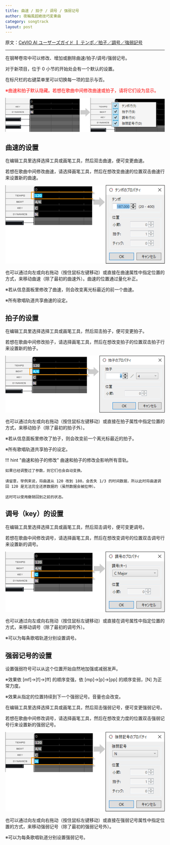 ```yaml
---
title: 曲速 / 拍子 / 调号 / 强弱记号
author: 夜輪風超絶技巧変奏曲
category: songtrack
layout: post
---
```

原文：[CeVIO AI ユーザーズガイド ┃ テンポ／拍子／調号／強弱記号](https://cevio.jp/guide/cevio_ai/songtrack/songtrack/)

---

在钢琴卷帘中可以修改、增加或删除曲速/拍子/调号/强弱记号。

对于新项目，位于 0 小节的开始处会有一个默认的设置。

在标尺栏的右键菜单里可以切换每一项的显示与否。

<span style="color: red">※曲速和拍子默认隐藏。若想在歌曲中间修改曲速或拍子，请将它们设为显示。</span>

![setting](images/songtrack_copy_1.png)

## 曲速的设置

在编辑工具里选择选择工具或画笔工具，然后双击曲速，便可变更曲速。

若想在歌曲中间修改曲速，请选择画笔工具，然后在想改变曲速的位置双击曲速行来设置新的曲速。

![set new tempo](images/songtrack_copy_2.png)

也可以通过向左或向右拖动（按住鼠标左键移动）或直接在曲速属性中指定位置的方式，来移动曲速（除了最初的曲速外）。曲速的位置通过量化补正。

※若从信息面板里修改了曲速，则会改变离光标最近的前一个曲速。

※所有歌唱轨道共享曲速的设定。

## 拍子的设置

在编辑工具里选择选择工具或画笔工具，然后双击拍子，便可变更拍子。

若想在歌曲中间修改拍子，请选择画笔工具，然后在想改变拍子的位置双击拍子行来设置新的拍子。

![set new beat](images/songtrack_copy_3.png)

也可以通过向左或向右拖动（按住鼠标左键移动）或直接在拍子属性中指定位置的方式，来移动拍子（除了最初的拍子外）。

※若从信息面板里修改了拍子，则会改变前一个离光标最近的拍子。

※所有歌唱轨道共享拍子的设定。

!!! hint "曲速和拍子的修改"
    曲速和拍子的修改会影响所有音轨。

    如果已经调整过了参数，则它们也会自动变换。

    请留意，举例来说，将曲速从 120 改到 180，会丢失 1/3 的时间数据，所以此时将曲速调回 120 是无法完全还原数据的（虽然数据会被拉伸）。

    这时可以使用撤销回到之前的状态。

## 调号（key）的设置

在编辑工具里选择选择工具或画笔工具，然后双击调号，便可变更调号。

若想在歌曲中间修改调号，请选择画笔工具，然后在想改变调号的位置双击调号行来设置新的调号。

![set new key](images/songtrack_copy_4.png)

也可以通过向左或向右拖动（按住鼠标左键移动）或直接在调号属性中指定位置的方式，来移动调号（除了最初的调号外）。

※可以为每条歌唱轨道分别设置调号。

## 强弱记号的设置

设置强弱符号可以从这个位置开始自然地加强或减弱发声。

※效果依 [mf]→[f]→[ff] 的顺序变强，依 [mp]→[p]→[pp] 的顺序变弱，[N] 为正常力度。

※效果从指定的位置持续到下一个强弱记号。音量也会改变。

在编辑工具里选择选择工具或画笔工具，然后双击强弱记号，便可变更强弱记号。

若想在歌曲中间修改调号，请选择画笔工具，然后在想改变力度的位置双击强弱记号行来设置新的强弱记号。

![set new dynamics](images/songtrack_copy_5.png)

也可以通过向左或向右拖动（按住鼠标左键移动）或直接在强弱记号属性中指定位置的方式，来移动强弱记号（除了最初的强弱记号外）。

※可以为每条歌唱轨道分别设置强弱记号。
